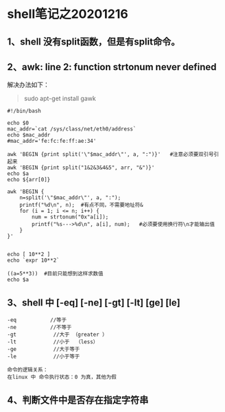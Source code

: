 # shell笔记之20201216

## 1、shell 没有split函数，但是有split命令。

## 2、awk: line 2: function strtonum never defined
解决办法如下：
>sudo apt-get install gawk

```
#!/bin/bash

echo $0
mac_addr=`cat /sys/class/net/eth0/address`
echo $mac_addr
#mac_addr='fe:fc:fe:ff:ae:34'

awk 'BEGIN {print split('\"$mac_addr\"', a, ":")}'   #注意必须要双引号引起来
awk 'BEGIN {print split("1&2&3&4&5", arr, "&")}'
echo $a
echo ${arr[0]}

awk 'BEGIN {
    n=split('\"$mac_addr\"', a, ":");
    printf("%d\n", n);	#有点不同，不需要地址符&
    for (i = 1; i <= n; i++) {
        num = strtonum("0x"a[i]);
        printf("%s--->%d\n", a[i], num);   #必须要使用换行符\n才能输出值
    }
}'


echo [ 10**2 ]
echo `expr 10**2`

((a=5**3))	#目前只能想到这样求数值
echo $a
```

## 3、shell 中 [-eq] [-ne] [-gt] [-lt] [ge] [le]
```
-eq           //等于
-ne           //不等于
-gt            //大于 （greater ）
-lt            //小于  （less）
-ge            //大于等于
-le            //小于等于

命令的逻辑关系：
在linux 中 命令执行状态：0 为真，其他为假
```

## 4、判断文件中是否存在指定字符串
```
```





